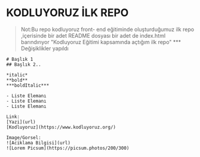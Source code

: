# KODLUYORUZ İLK REPO
> Not:Bu repo kodluyoruz front- end eğitiminde oluşturduğumuz ilk repo ,içerisinde bir adet README dosyası bir adet de index.html barındırıyor 
"Kodluyoruz Eğitimi kapsamında açtığım ilk repo"
*** Değişiklikler yapıldı 
```
# Başlık 1
## Başlık 2.. 

*italic* 
**bold**
***boldItalic***

- Liste Elemanı
- Liste Elemanı
- Liste Elemanı

Link:
[Yazi](url)
[Kodluyoruz](https://www.kodluyoruz.org/)

Image/Gorsel:
![Aciklama Bilgisi](url)
![Lorem Picsum](https://picsum.photos/200/300)

```